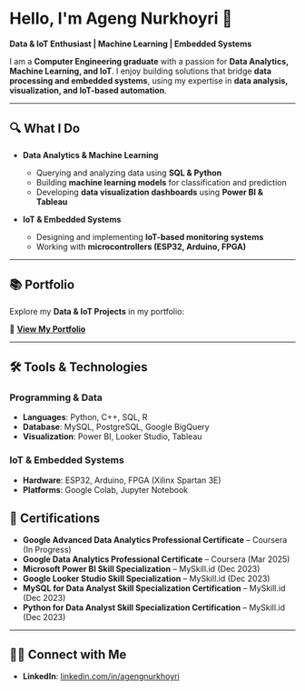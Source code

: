 # Hello, I'm Ageng Nurkhoyri 👋  
**Data & IoT Enthusiast | Machine Learning | Embedded Systems**  

I am a **Computer Engineering graduate** with a passion for **Data Analytics, Machine Learning, and IoT**. I enjoy building solutions that bridge **data processing and embedded systems**, using my expertise in **data analysis, visualization, and IoT-based automation**.  

---

## 🔍 What I Do  
- **Data Analytics & Machine Learning**  
  - Querying and analyzing data using **SQL & Python**  
  - Building **machine learning models** for classification and prediction  
  - Developing **data visualization dashboards** using **Power BI & Tableau**  

- **IoT & Embedded Systems**  
  - Designing and implementing **IoT-based monitoring systems**  
  - Working with **microcontrollers (ESP32, Arduino, FPGA)**
    
---

## 📚 Portfolio  
Explore my **Data & IoT Projects** in my portfolio:  

🔗 **[View My Portfolio](https://github.com/xaironous/Portfolio/blob/main/README.md)**  

---

## 🛠️ Tools & Technologies  

### **Programming & Data**  
- **Languages**: Python, C++, SQL, R  
- **Database**: MySQL, PostgreSQL, Google BigQuery  
- **Visualization**: Power BI, Looker Studio, Tableau  

### **IoT & Embedded Systems**  
- **Hardware**: ESP32, Arduino, FPGA (Xilinx Spartan 3E)   
- **Platforms**: Google Colab, Jupyter Notebook

## 🏅 Certifications  
- **Google Advanced Data Analytics Professional Certificate** – Coursera (In Progress)
- **Google Data Analytics Professional Certificate** – Coursera (Mar 2025)    
- **Microsoft Power BI Skill Specialization** – MySkill.id (Dec 2023)  
- **Google Looker Studio Skill Specialization** – MySkill.id (Dec 2023)
- **MySQL for Data Analyst Skill Specialization Certification** – MySkill.id (Dec 2023)
- **Python for Data Analyst Skill Specialization Certification** – MySkill.id (Dec 2023)

---

## 👋🏻 Connect with Me  
- **LinkedIn**: [linkedin.com/in/agengnurkhoyri](https://www.linkedin.com/in/agengnurkhoyri)  
